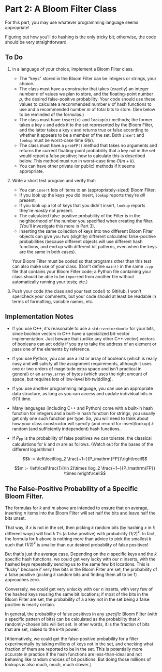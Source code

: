 # Part 2: A Bloom Filter Class

For this part, you may use whatever programming language seems appropriate!

Figuring out how you'll do hashing is the only tricky bit; otherwise, the code should be very straightforward.

## To Do

1. In a language of your choice, implement a Bloom Filter class.

   - The "keys" stored in the Bloom Filter can be integers or strings, your choice.
   - The class must have a constructor that takes (exactly) an integer number $n$ of values we plan to store, and the floating-point number $p$, the desired false-positive probability.
     Your code should use these values to calculate a recommended number $k$ of hash functions to use and a recommended number $m$ of total bits to store. (See below to be reminded of the formulas.)
   - The class must have `insert(x)` and `lookup(x)` methods; the former takes a key `x` and adds it to the set represented by the Bloom Filter, and the latter takes a key `x` and returns true or false
     according to whether it appears to be a member of the set. Both `insert` and `lookup` must be worst-case time $\Theta(k)$.
   - The class must have a `probFP()` method that takes no arguments and returns the current floating-point probability
     that a key not in the set would report a false positive; how to calculate this is described below. This method must run in worst-case
     time $O(m+k)$.
   - You can have other private (or public) methods if it seems appropriate.

2. Write a short test program and verify that:

   - You can `insert` lots of items to an (appropriately-sized) Bloom Filter;
   - If you look up the keys you did insert, `lookup` reports they're _all_ present;
   - If you look up a lot of keys that you didn't insert, `lookup` reports they're _mostly_
     not present.
   - The calculated false-positive probability of the Filter is in the neighborhood of the number you specified when creating the filter. (You'll investigate this more in Part 3).
   - Inserting the same collection of keys into two different Bloom Filter objects can give you two (slightly) different calculated
     false-positive probabilities (because different objects will use different hash functions, and end up with
     different bit patterns, even when the keys are the same in both cases).

   Your Bloom Filter must be coded so that programs other than this
   test can also make use of your class. (Don't define `main()`
   in the same `.cpp` file that contains your Bloom Filter code;
   a Python file containing your class should be able to be `import`ed
   from another file without automatically running your tests; etc.)

3. Push your code (the class and your test code!) to GitHub. I won't spellcheck your comments, but your code should at
   least be readable in terms of formatting, variable names, etc.

## Implementation Notes

- If you use C++, it's reasonable to use a `std::vector<bool>` for your bits, since boolean vectors in C++
  have a specialized bit-vector implementation. Just beware that (unlike any other C++ vector) vectors of booleans can act
  oddly if you try to take the address of an element or pass one of the elements by reference.
- If you use Python, you can use a list or array of booleans (which is really easy and will satisfy all the assignment
  requirements, although it uses one or two orders of magnitude extra space and isn't
  practical in general)
  or an `array.array` of bytes (which uses the right amount of space, but requires lots of low-level bit-twiddling).
- If you use another programming language, you can use an appropriate data structure, as long as you can access and
  update individual bits in $\Theta(1)$ time.
- Many languages (including
  C++ and Python) come with a built-in hash function for integers and a built-in hash function for strings,
  you usually get only one such function per type. So, you will need to think about how
  your class constructor will specify (and record for insert/lookup) $k$ random (and sufficiently independent) hash functions.
- If $P_\mathrm{FP}$ is the probability of false positives we can tolerate, the classical calculations for $k$ and $m$ are as follows. (Watch out for the bases of the different logarithms!)

  $$k := \left\lceil\log_2 \frac{~1~}{P_\mathrm{FP}}\right\rceil$$

  $$m := \left\lceil\frac{1}{\ln 2}\times \log_2 \frac{~1~}{P_\mathrm{FP}} \times n\right\rceil$$

## The False-Positive Probability of a Specific Bloom Filter.

The formulas for $k$ and $m$ above are intended to ensure that on average, inserting $n$ items into the Bloom
Filter will set half the bits and leave half the bits unset.

That way, if $x$ is not in the set, then picking $k$ random bits (by hashing $x$ in $k$ different ways) will find $k$
1's (a false positive) with probability $(1/2)^k$. In fact, the formula for $k$ above is nothing more than advice to
pick the smallest $k$ such that $(1/2)^k$ is smaller than our desired probability of false positives!

But that's just the average case. Depending on the $n$ specific keys and the $k$ specific hash functions, we could get
very lucky with our $n$ inserts, with the hashed keys repeatedly sending us to the same few bit locations. This is "lucky"
because if very few bits in the Bloom Filter are set, the probability of a false positive (picking $k$ random bits and
finding them all to be 1) approaches zero. 

Conversely, we could get very unlucky with our $n$ inserts, with very few of
the hashed keys reusing the same bit locations; if most of the bits in the Bloom Filter are set, the probability of a
a key not in the set being a false positive is nearly certain.

In general, the probability of false positives in any _specific_ Bloom Filter (with a specific pattern of bits) can be calculated as the
probability that $k$ randomly-chosen bits will bet set. In other words, it is the fraction of bits that are set, raised to the $k$-th
power.

[Alternatively, we could get the false-positive probability for a filter experimentally by taking millions of keys not
in the set, and checking what fraction of them are reported to be in the set. This is potentially more accurate in
practice if the hash functions are less-than-ideal and not behaving like random choices of bit positions. But doing
those millions of lookups is also much, much, much slower.]
